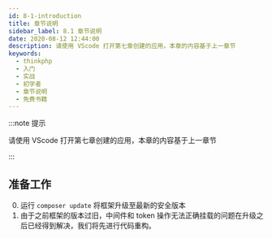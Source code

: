 ```yaml
---
id: 8-1-introduction
title: 章节说明
sidebar_label: 8.1 章节说明
date: 2020-08-12 12:44:00
description: 请使用 VScode 打开第七章创建的应用，本章的内容基于上一章节
keywords:
  - thinkphp
  - 入门
  - 实战
  - 初学者
  - 章节说明
  - 免费书籍
---
```


:::note 提示

请使用 VScode 打开第七章创建的应用，本章的内容基于上一章节 

:::

## 准备工作

0. 运行 `composer update` 将框架升级至最新的安全版本
1. 由于之前框架的版本过旧，中间件和 token 操作无法正确挂载的问题在升级之后已经得到解决，我们将先进行代码重构。

